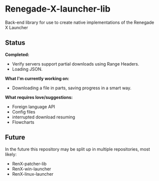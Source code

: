# Renegade-X-launcher-lib
Back-end library for use to create native implementations of the Renegade X Launcher

## Status
**Completed:**
* Verify servers support partial downloads using Range Headers.
* Loading JSON.

**What I'm currently working on:**
* Downloading a file in parts, saving progress in a smart way.

**What requires love/suggestions:**
* Foreign language API
* Config files
* interrupted download resuming
* Flowcharts

## Future
In the future this repository may be split up in multiple repositories, most likely: 
* RenX-patcher-lib
* RenX-win-launcher
* RenX-linux-launcher
